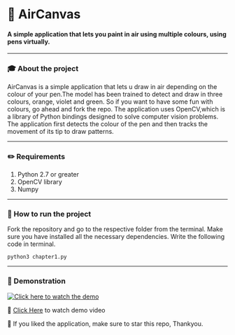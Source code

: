 # :art: AirCanvas
#### A simple application that lets you paint in air using multiple colours, using pens virtually.
---
### :mortar_board:  About the project

AirCanvas is a simple application that lets u draw in air depending on the colour of your pen.The model has been trained to detect and draw in three colours, orange,
violet and green. So if you want to have some fun with colours, go ahead and fork the repo. The application uses OpenCV,which is a library of Python bindings designed 
to solve computer vision problems. The application first detects the colour of the pen and then tracks the movement of its tip to draw patterns.

---
### :pencil2: Requirements

1) Python 2.7 or greater
2) OpenCV library 
3) Numpy

---
### :checkered_flag: How to run the project

Fork the repository and go to the respective folder from the terminal. Make sure you have installed all the necessary dependencies. Write the following code in 
terminal.

```
python3 chapter1.py
```

---
### :circus_tent: Demonstration

[![Click here to watch the demo](https://i.postimg.cc/WbLRJfrd/Screenshot-2021-12-06-at-11-17-53-PM.png)](https://www.youtube.com/watch?v=https://youtu.be/9wp2lLAfH0c)

:round_pushpin: [Click Here](https://youtu.be/9wp2lLAfH0c) to watch demo video

:star2: If you liked the application, make sure to star this repo, Thankyou.

